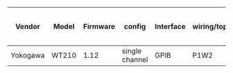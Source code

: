 |  Vendor  | Model | Firmware |     config     | Interface | wiring/topology | number of channels used | which channel(s) |
|----------|-------|----------|----------------|-----------|-----------------|-------------------------|------------------|
| Yokogawa | WT210 |    1.12  | single channel | GPIB      | P1W2            |                       1 |                1 |
